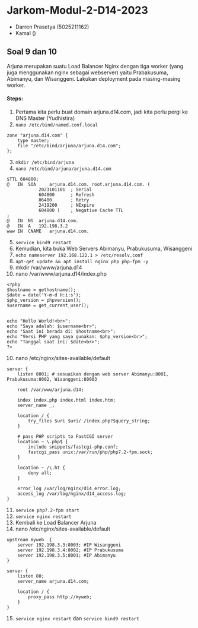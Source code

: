 # Jarkom-Modul-2-D14-2023
- Darren Prasetya (5025211162)
- Kamal ()

## Soal 9 dan 10
Arjuna merupakan suatu Load Balancer Nginx dengan tiga worker (yang juga menggunakan nginx sebagai webserver) yaitu Prabakusuma, Abimanyu, dan Wisanggeni. Lakukan deployment pada masing-masing worker.
#### Steps:
1. Pertama kita perlu buat domain arjuna.d14.com, jadi kita perlu pergi ke DNS Master (Yudhistira)
2. `nano /etc/bind/named.conf.local`
```
zone "arjuna.d14.com" {
	type master;
	file "/etc/bind/arjuna/arjuna.d14.com";
};
```
3. `mkdir /etc/bind/arjuna`
4. `nano /etc/bind/arjuna/arjuna.d14.com`
```
$TTL 604800; 
@ 	IN 	SOA 	arjuna.d14.com.	root.arjuna.d14.com. (
  			2023101101	; Serial
  			604800 		; Refresh
  			86400 		; Retry
  			2419200		; NExpire
  			604800 ) 	; Negative Cache TTL
;
@	IN 	NS 	arjuna.d14.com.
@	IN 	A 	192.198.3.2
www	IN 	CNAME 	arjuna.d14.com.
```
5. `service bind9 restart`
6. Kemudian, kita buka Web Servers Abimanyu, Prabukusuma, Wisanggeni
6. `echo nameserver 192.168.122.1 > /etc/resolv.conf`
7. `apt-get update && apt install nginx php php-fpm -y`
8. mkdir /var/www/arjuna.d14
9. nano /var/www/arjuna.d14/index.php
```
<?php
$hostname = gethostname();
$date = date('Y-m-d H:i:s');
$php_version = phpversion();
$username = get_current_user();


echo "Hello World!<br>";
echo "Saya adalah: $username<br>";
echo "Saat ini berada di: $hostname<br>";
echo "Versi PHP yang saya gunakan: $php_version<br>";
echo "Tanggal saat ini: $date<br>";
?>
```
10. nano /etc/nginx/sites-available/default
```
server {
	listen 8001; # sesuaikan dengan web server Abimanyu:8001, Prabukusuma:8002, Wisanggeni:80003

	root /var/www/arjuna.d14;

	index index.php index.html index.htm;
	server_name _;

	location / {
		try_files $uri $uri/ /index.php?$query_string;
	}

	# pass PHP scripts to FastCGI server
	location ~ \.php$ {
		include snippets/fastcgi-php.conf;
		fastcgi_pass unix:/var/run/php/php7.2-fpm.sock;
	}

	location ~ /\.ht {
		deny all;
	}

	error_log /var/log/nginx/d14_error.log;
	access_log /var/log/nginx/d14_access.log;
}
```
11. `service php7.2-fpm start`
12. `service nginx restart`
14. Kembali ke Load Balancer Arjuna
15. nano /etc/nginx/sites-available/default
```
upstream myweb  {
	server 192.198.3.3:8003; #IP Wisanggeni
	server 192.198.3.4:8002; #IP Prabukusuma
	server 192.198.3.5:8001; #IP Abimanyu
}

server {
	listen 80;
	server_name arjuna.d14.com;

	location / {
		proxy_pass http://myweb;
	}
}
```
15. `service nginx restart` dan `service bind9 restart`
